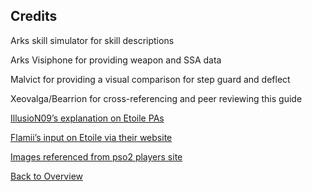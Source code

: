 ## Credits

Arks skill simulator for skill descriptions

Arks Visiphone for providing weapon and SSA data

Malvict for providing a visual comparison for step guard and deflect 

Xeovalga/Bearrion for cross-referencing and peer reviewing this guide 

[IllusioN09’s explanation on Etoile PAs](https://www.youtube.com/watch?v=UY7Rt0gskIQ)

[Flamii’s input on Etoile via their website](https://flamii.wordpress.com/etoile-pas/) 

[Images referenced from pso2 players site](http://pso2.jp/players/update/20191218/01) 

[Back to Overview](../index.md)
